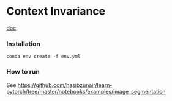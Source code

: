 # Context Invariance

[doc](https://docs.google.com/document/d/1CASC_KfhdAUHPPOCFJq9HmI22ZsuO1mZjldPmRvDNMM/edit?usp=sharing)

### Installation

`conda env create -f env.yml`

### How to run

See https://github.com/hasibzunair/learn-pytorch/tree/master/notebooks/examples/image_segmentation
